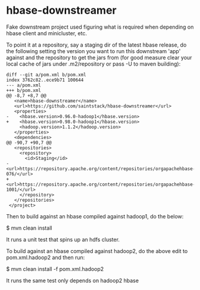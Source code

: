 hbase-downstreamer
==================

Fake downstream project used figuring what is required when depending on hbase client and minicluster, etc.

To point it at a repository, say a staging dir of the latest hbase release, do the following setting
the version you want to run this downstream 'app' against and the repository to get the jars from
(for good measure clear your local cache of jars under .m2/repository or pass -U to maven building):

    diff --git a/pom.xml b/pom.xml
    index 3762c82..ece9b71 100644
    --- a/pom.xml
    +++ b/pom.xml
    @@ -8,7 +8,7 @@
       <name>hbase-downstreamer</name>
       <url>https://github.com/saintstack/hbase-downstreamer</url>
       <properties>
    -    <hbase.version>0.96.0-hadoop1</hbase.version>
    +    <hbase.version>0.98.0-hadoop1</hbase.version>
         <hadoop.version>1.1.2</hadoop.version>
       </properties>
       <dependencies>
    @@ -90,7 +90,7 @@
       <repositories>
         <repository>
           <id>Staging</id>
    -      <url>https://repository.apache.org/content/repositories/orgapachehbase-076/</url>
    +      <url>https://repository.apache.org/content/repositories/orgapachehbase-1001/</url>
         </repository>
       </repositories>
     </project>

Then to build against an hbase compiled against hadoop1, do the below:

  $ mvn clean install

It runs a unit test that spins up an hdfs cluster.

To build against an hbase compiled against hadoop2, do the above edit to pom.xml.hadoop2 and then run:

  $ mvn clean install -f pom.xml.hadoop2

It runs the same test only depends on hadoop2 hbase
